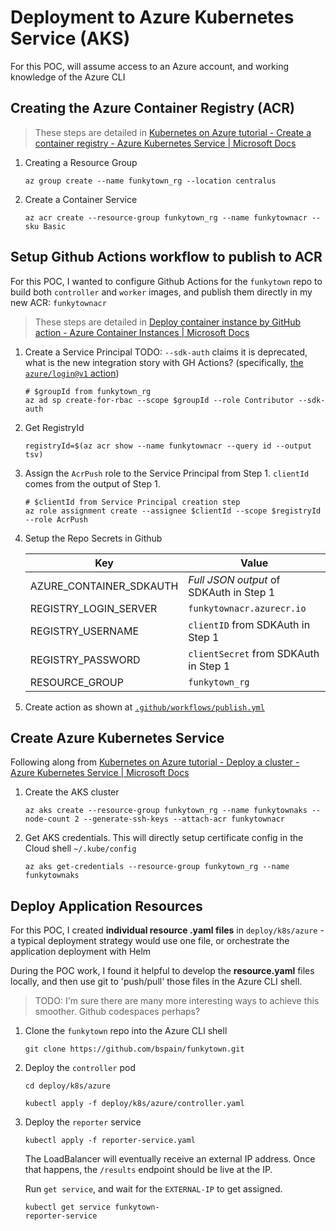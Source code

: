# Deployment to Azure Kubernetes Service (AKS)

For this POC, will assume access to an Azure account, and working knowledge of the Azure CLI

## Creating the Azure Container Registry (ACR)

> These steps are detailed in [Kubernetes on Azure tutorial - Create a container registry - Azure Kubernetes Service | Microsoft Docs](https://docs.microsoft.com/en-us/azure/aks/tutorial-kubernetes-prepare-acr?tabs=azure-cli)

1. Creating a Resource Group
    ```
    az group create --name funkytown_rg --location centralus
    ```

2. Create a Container Service
    ```
    az acr create --resource-group funkytown_rg --name funkytownacr --sku Basic
    ```

## Setup Github Actions workflow to publish to ACR
For this POC, I wanted to configure Github Actions for the `funkytown` repo to build both `controller` and `worker` images, and publish them directly in my new ACR: `funkytownacr`

> These steps are detailed in [Deploy container instance by GitHub action - Azure Container Instances | Microsoft Docs](https://docs.microsoft.com/en-us/azure/container-instances/container-instances-github-action#configure-github-workflow)

1. Create a Service Principal
    TODO: `--sdk-auth` claims it is deprecated, what is the new integration story with GH Actions? (specifically, [the `azure/login@v1` action](https://docs.microsoft.com/en-us/azure/container-instances/container-instances-github-action#create-workflow-file))

    ```
    # $groupId from funkytown_rg
    az ad sp create-for-rbac --scope $groupId --role Contributor --sdk-auth
    ```

2. Get RegistryId 
    ```
    registryId=$(az acr show --name funkytownacr --query id --output tsv)
    ```

3. Assign the `AcrPush` role to the Service Principal from Step 1.  `clientId` comes from the output of Step 1.
    ```
    # $clientId from Service Principal creation step
    az role assignment create --assignee $clientId --scope $registryId --role AcrPush
    ```

4. Setup the Repo Secrets in Github

    Key | Value
    -- | --
    AZURE_CONTAINER_SDKAUTH	| _Full JSON output_ of SDKAuth in Step 1 
    REGISTRY_LOGIN_SERVER | `funkytownacr.azurecr.io`
    REGISTRY_USERNAME | `clientID` from SDKAuth in Step 1
    REGISTRY_PASSWORD | `clientSecret` from SDKAuth in Step 1
    RESOURCE_GROUP | `funkytown_rg`

5. Create action as shown at [`.github/workflows/publish.yml`](../../../.github/workflows/publish.yml)

## Create Azure Kubernetes Service
Following along from [Kubernetes on Azure tutorial - Deploy a cluster - Azure Kubernetes Service | Microsoft Docs](https://docs.microsoft.com/en-us/azure/aks/tutorial-kubernetes-deploy-cluster?tabs=azure-cli)


1. Create the AKS cluster
    ```
    az aks create --resource-group funkytown_rg --name funkytownaks --node-count 2 --generate-ssh-keys --attach-acr funkytownacr
    ```

2. Get AKS credentials.  This will directly setup certificate config in the Cloud shell `~/.kube/config`
    ```
    az aks get-credentials --resource-group funkytown_rg --name funkytownaks
    ```

## Deploy Application Resources
For this POC, I created **individual resource .yaml files** in `deploy/k8s/azure` - a typical deployment strategy would use one file, or orchestrate the application deployment with Helm

During the POC work, I found it helpful to develop the **resource.yaml** files locally, and then use git to 'push/pull' those files in the Azure CLI shell.

> TODO: I'm sure there are many more interesting ways to achieve this smoother.  Github codespaces perhaps?

1. Clone the `funkytown` repo into the Azure CLI shell
    ```
    git clone https://github.com/bspain/funkytown.git
    ```

2. Deploy the `controller` pod
    ```
    cd deploy/k8s/azure

    kubectl apply -f deploy/k8s/azure/controller.yaml
    ```

3. Deploy the `reporter` service
    ```
    kubectl apply -f reporter-service.yaml
    ```

    The LoadBalancer will eventually receive an external IP address.  Once that happens, the `/results` endpoint should be live at the IP.

    Run `get service`, and wait for the `EXTERNAL-IP` to get assigned.
    ```
    kubectl get service funkytown-
    reporter-service
    ```